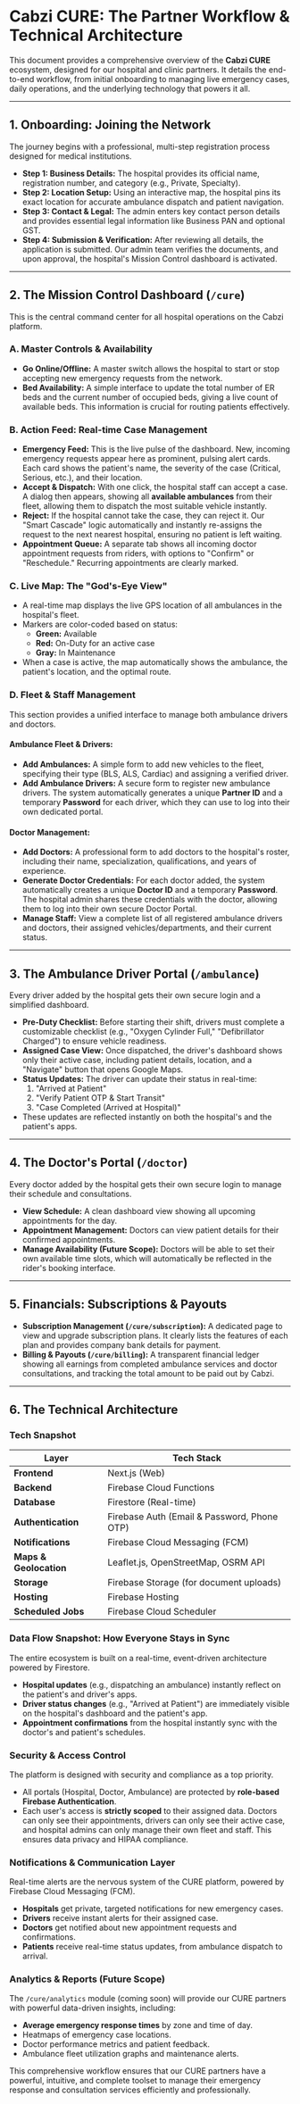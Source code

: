 # Cabzi CURE: The Partner Workflow & Technical Architecture

This document provides a comprehensive overview of the **Cabzi CURE** ecosystem, designed for our hospital and clinic partners. It details the end-to-end workflow, from initial onboarding to managing live emergency cases, daily operations, and the underlying technology that powers it all.

---

## 1. Onboarding: Joining the Network

The journey begins with a professional, multi-step registration process designed for medical institutions.

*   **Step 1: Business Details:** The hospital provides its official name, registration number, and category (e.g., Private, Specialty).
*   **Step 2: Location Setup:** Using an interactive map, the hospital pins its exact location for accurate ambulance dispatch and patient navigation.
*   **Step 3: Contact & Legal:** The admin enters key contact person details and provides essential legal information like Business PAN and optional GST.
*   **Step 4: Submission & Verification:** After reviewing all details, the application is submitted. Our admin team verifies the documents, and upon approval, the hospital's Mission Control dashboard is activated.

---

## 2. The Mission Control Dashboard (`/cure`)

This is the central command center for all hospital operations on the Cabzi platform.

### A. Master Controls & Availability
*   **Go Online/Offline:** A master switch allows the hospital to start or stop accepting new emergency requests from the network.
*   **Bed Availability:** A simple interface to update the total number of ER beds and the current number of occupied beds, giving a live count of available beds. This information is crucial for routing patients effectively.

### B. Action Feed: Real-time Case Management
*   **Emergency Feed:** This is the live pulse of the dashboard. New, incoming emergency requests appear here as prominent, pulsing alert cards. Each card shows the patient's name, the severity of the case (Critical, Serious, etc.), and their location.
*   **Accept & Dispatch:** With one click, the hospital staff can accept a case. A dialog then appears, showing all **available ambulances** from their fleet, allowing them to dispatch the most suitable vehicle instantly.
*   **Reject:** If the hospital cannot take the case, they can reject it. Our "Smart Cascade" logic automatically and instantly re-assigns the request to the next nearest hospital, ensuring no patient is left waiting.
*   **Appointment Queue:** A separate tab shows all incoming doctor appointment requests from riders, with options to "Confirm" or "Reschedule." Recurring appointments are clearly marked.

### C. Live Map: The "God's-Eye View"
*   A real-time map displays the live GPS location of all ambulances in the hospital's fleet.
*   Markers are color-coded based on status:
    *   **Green:** Available
    *   **Red:** On-Duty for an active case
    *   **Gray:** In Maintenance
*   When a case is active, the map automatically shows the ambulance, the patient's location, and the optimal route.

### D. Fleet & Staff Management

This section provides a unified interface to manage both ambulance drivers and doctors.

#### **Ambulance Fleet & Drivers:**
*   **Add Ambulances:** A simple form to add new vehicles to the fleet, specifying their type (BLS, ALS, Cardiac) and assigning a verified driver.
*   **Add Ambulance Drivers:** A secure form to register new ambulance drivers. The system automatically generates a unique **Partner ID** and a temporary **Password** for each driver, which they can use to log into their own dedicated portal.

#### **Doctor Management:**
*   **Add Doctors:** A professional form to add doctors to the hospital's roster, including their name, specialization, qualifications, and years of experience.
*   **Generate Doctor Credentials:** For each doctor added, the system automatically creates a unique **Doctor ID** and a temporary **Password**. The hospital admin shares these credentials with the doctor, allowing them to log into their own secure Doctor Portal.
*   **Manage Staff:** View a complete list of all registered ambulance drivers and doctors, their assigned vehicles/departments, and their current status.

---

## 3. The Ambulance Driver Portal (`/ambulance`)

Every driver added by the hospital gets their own secure login and a simplified dashboard.

*   **Pre-Duty Checklist:** Before starting their shift, drivers must complete a customizable checklist (e.g., "Oxygen Cylinder Full," "Defibrillator Charged") to ensure vehicle readiness.
*   **Assigned Case View:** Once dispatched, the driver's dashboard shows only their active case, including patient details, location, and a "Navigate" button that opens Google Maps.
*   **Status Updates:** The driver can update their status in real-time:
    1.  "Arrived at Patient"
    2.  "Verify Patient OTP & Start Transit"
    3.  "Case Completed (Arrived at Hospital)"
*   These updates are reflected instantly on both the hospital's and the patient's apps.

---

## 4. The Doctor's Portal (`/doctor`)

Every doctor added by the hospital gets their own secure login to manage their schedule and consultations.

*   **View Schedule:** A clean dashboard view showing all upcoming appointments for the day.
*   **Appointment Management:** Doctors can view patient details for their confirmed appointments.
*   **Manage Availability (Future Scope):** Doctors will be able to set their own available time slots, which will automatically be reflected in the rider's booking interface.

---

## 5. Financials: Subscriptions & Payouts

*   **Subscription Management (`/cure/subscription`):** A dedicated page to view and upgrade subscription plans. It clearly lists the features of each plan and provides company bank details for payment.
*   **Billing & Payouts (`/cure/billing`):** A transparent financial ledger showing all earnings from completed ambulance services and doctor consultations, and tracking the total amount to be paid out by Cabzi.

---

## 6. The Technical Architecture

### Tech Snapshot

| Layer                       | Tech Stack                                       |
| --------------------------- | ------------------------------------------------ |
| **Frontend**                | Next.js (Web)                                    |
| **Backend**                 | Firebase Cloud Functions                         |
| **Database**                | Firestore (Real-time)                            |
| **Authentication**          | Firebase Auth (Email & Password, Phone OTP)      |
| **Notifications**           | Firebase Cloud Messaging (FCM)                   |
| **Maps & Geolocation**      | Leaflet.js, OpenStreetMap, OSRM API              |
| **Storage**                 | Firebase Storage (for document uploads)          |
| **Hosting**                 | Firebase Hosting                                 |
| **Scheduled Jobs**          | Firebase Cloud Scheduler                         |

### Data Flow Snapshot: How Everyone Stays in Sync

The entire ecosystem is built on a real-time, event-driven architecture powered by Firestore.

*   **Hospital updates** (e.g., dispatching an ambulance) instantly reflect on the patient's and driver's apps.
*   **Driver status changes** (e.g., "Arrived at Patient") are immediately visible on the hospital's dashboard and the patient's app.
*   **Appointment confirmations** from the hospital instantly sync with the doctor's and patient's schedules.

### Security & Access Control

The platform is designed with security and compliance as a top priority.

*   All portals (Hospital, Doctor, Ambulance) are protected by **role-based Firebase Authentication**.
*   Each user's access is **strictly scoped** to their assigned data. Doctors can only see their appointments, drivers can only see their active case, and hospital admins can only manage their own fleet and staff. This ensures data privacy and HIPAA compliance.

### Notifications & Communication Layer

Real-time alerts are the nervous system of the CURE platform, powered by Firebase Cloud Messaging (FCM).

*   **Hospitals** get private, targeted notifications for new emergency cases.
*   **Drivers** receive instant alerts for their assigned case.
*   **Doctors** get notified about new appointment requests and confirmations.
*   **Patients** receive real-time status updates, from ambulance dispatch to arrival.

### Analytics & Reports (Future Scope)

The `/cure/analytics` module (coming soon) will provide our CURE partners with powerful data-driven insights, including:

*   **Average emergency response times** by zone and time of day.
*   Heatmaps of emergency case locations.
*   Doctor performance metrics and patient feedback.
*   Ambulance fleet utilization graphs and maintenance alerts.

This comprehensive workflow ensures that our CURE partners have a powerful, intuitive, and complete toolset to manage their emergency response and consultation services efficiently and professionally.
